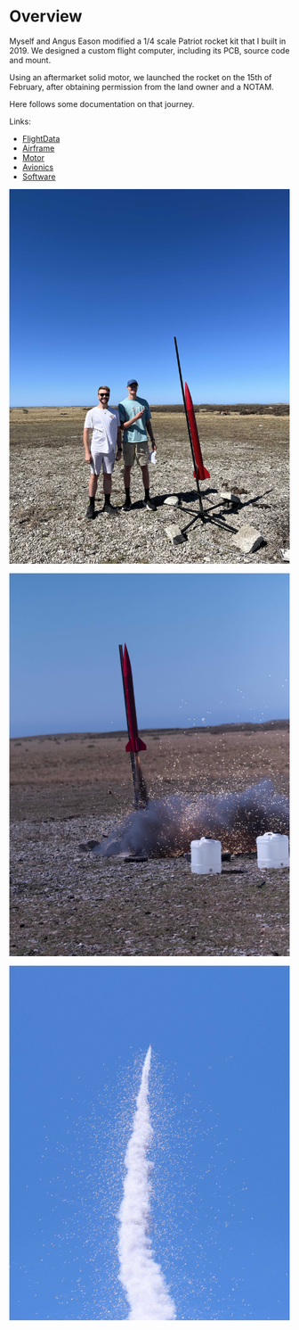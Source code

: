 # Overview

Myself and Angus Eason modified a 1/4 scale Patriot rocket kit that I built in 2019.
We designed a custom flight computer, including its PCB, source code and mount.

Using an aftermarket solid motor, we launched the rocket on the 15th of February, after
obtaining permission from the land owner and a NOTAM.

Here follows some documentation on that journey.

Links:

- [FlightData](https://shaunlowis.github.io/rocketeering/flight_data)
- [Airframe](https://shaunlowis.github.io/rocketeering/airframe)
- [Motor](https://shaunlowis.github.io/rocketeering/motor)
- [Avionics](https://shaunlowis.github.io/rocketeering/avionics)
- [Software](https://shaunlowis.github.io/rocketeering/software)

![Screenshot](img/IMG_5310.jpg)

![Screenshot](img/RktLaunch_45.jpg)

![Screenshot](img/RktLaunch_51.jpg)